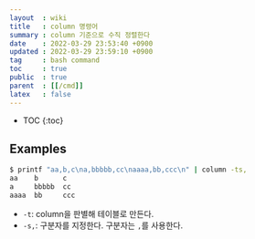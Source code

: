 ```yaml
---
layout  : wiki
title   : column 명령어
summary : column 기준으로 수직 정렬한다
date    : 2022-03-29 23:53:40 +0900
updated : 2022-03-29 23:59:10 +0900
tag     : bash command
toc     : true
public  : true
parent  : [[/cmd]]
latex   : false
---
```

* TOC
{:toc}

## Examples

```bash
$ printf "aa,b,c\na,bbbbb,cc\naaaa,bb,ccc\n" | column -ts,
aa    b      c
a     bbbbb  cc
aaaa  bb     ccc
```

- `-t`: column을 판별해 테이블로 만든다.
- `-s,`: 구분자를 지정한다. 구분자는 `,`를 사용한다.

